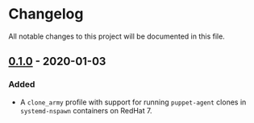 # Changelog

All notable changes to this project will be documented in this file.

## [0.1.0] - 2020-01-03
### Added

  - A `clone_army` profile with support for running `puppet-agent`
    clones in `systemd-nspawn` containers on RedHat 7.

[0.1.0]: https://github.com/Sharpie/puppet-clone_army/compare/93235d9...0.1.0
